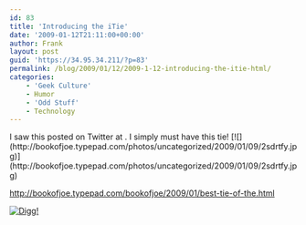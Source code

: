 ```yaml
---
id: 83
title: 'Introducing the iTie'
date: '2009-01-12T21:11:00+00:00'
author: Frank
layout: post
guid: 'https://34.95.34.211/?p=83'
permalink: /blog/2009/01/12/2009-1-12-introducing-the-itie-html/
categories:
    - 'Geek Culture'
    - Humor
    - 'Odd Stuff'
    - Technology
---
```


<div src="v5">I saw this posted on Twitter at <http://twitter.com/fforward>. I simply must have this tie! [![](http://bookofjoe.typepad.com/photos/uncategorized/2009/01/09/2sdrtfy.jpg)](http://bookofjoe.typepad.com/photos/uncategorized/2009/01/09/2sdrtfy.jpg)

<http://bookofjoe.typepad.com/bookofjoe/2009/01/best-tie-of-the.html>

[![Digg!](http://digg.com/img/badges/100x20-digg-button.gif)  ](http://digg.com/)

</div>